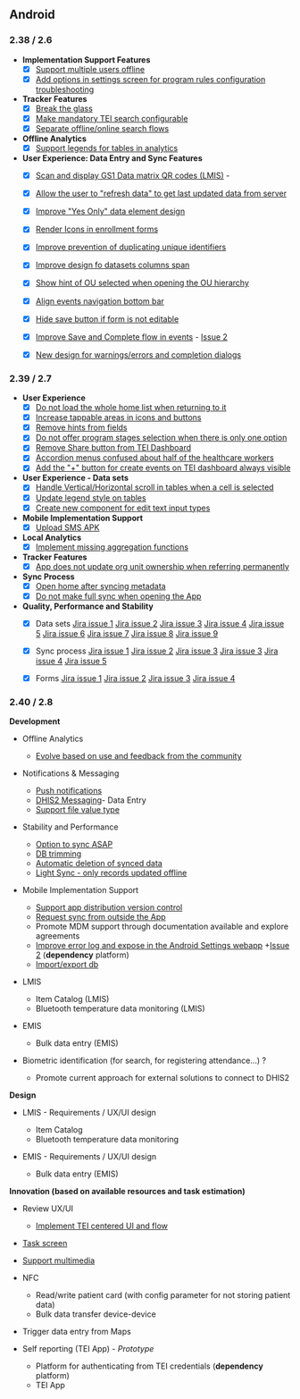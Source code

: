 ## Android

### 2.38 / 2.6

-   **Implementation Support Features**
    -   [x] [Support multiple users offline](https://jira.dhis2.org/browse/ANDROAPP-653)
    -   [x] [Add options in settings screen for program rules configuration troubleshooting](https://jira.dhis2.org/browse/ANDROAPP-1655)
    
-   **Tracker Features**
    -   [x] [Break the glass](https://jira.dhis2.org/browse/ANDROAPP-657)
    -   [x] [Make mandatory TEI search configurable](https://jira.dhis2.org/browse/ANDROAPP-4545)
    -   [x] [Separate offline/online search flows](https://jira.dhis2.org/browse/ANDROAPP-4023)

-   **Offline Analytics**
    -   [x] [Support legends for tables in analytics](https://jira.dhis2.org/browse/ANDROAPP-4500)

-   **User Experience: Data Entry and Sync Features**
    -  [x] [Scan and display GS1 Data matrix QR codes (LMIS)](https://jira.dhis2.org/browse/ANDROAPP-4329)    -  
    -  [x] [Allow the user to "refresh data" to get last updated data from server](https://jira.dhis2.org/browse/ANDROAPP-4331)
    -  [x] [Improve "Yes Only" data element design](https://jira.dhis2.org/browse/ANDROAPP-4493)
    -  [x] [Render Icons in enrollment forms](https://jira.dhis2.org/browse/ANDROAPP-4258)
    -  [x] [Improve prevention of duplicating unique identifiers](https://jira.dhis2.org/browse/ANDROAPP-4250)
    -  [x] [Improve design fo datasets columns span](https://jira.dhis2.org/browse/ANDROAPP-3016)
    -  [x] [Show hint of OU selected when opening the OU hierarchy](https://jira.dhis2.org/browse/ANDROAPP-2520)
    -  [x] [Align events navigation bottom bar](https://jira.dhis2.org/browse/ANDROAPP-3651)
    -  [x] [Hide save button if form is not editable](https://jira.dhis2.org/browse/ANDROAPP-4613)
    -  [x] [Improve Save and Complete flow in events](https://jira.dhis2.org/browse/ANDROAPP-4610) - [Issue 2](https://jira.dhis2.org/browse/ANDROAPP-4545)
    -  [x] [New design for warnings/errors and completion dialogs](https://jira.dhis2.org/browse/ANDROAPP-4591)

       
### 2.39 / 2.7

-   **User Experience**
    -   [x] [Do not load the whole home list when returning to it](https://dhis2.atlassian.net/browse/ANDROAPP-4802)
    -   [x] [Increase tappable areas in icons and buttons](https://dhis2.atlassian.net/browse/ANDROAPP-4728)
    -   [x] [Remove hints from fields](https://dhis2.atlassian.net/browse/ANDROAPP-3999)
    -   [x] [Do not offer program stages selection when there is only one option](https://dhis2.atlassian.net/browse/ANDROAPP-3999)
    -   [x] [Remove Share button from TEI Dashboard](https://dhis2.atlassian.net/browse/ANDROAPP-4653)
    -   [x] [Accordion menus confused about half of the healthcare workers](https://dhis2.atlassian.net/browse/ANDROAPP-4726)
    -   [x] [Add the "+" button for create events on TEI dashboard always visible](https://dhis2.atlassian.net/browse/ANDROAPP-4729)

-   **User Experience - Data sets**
    -   [x] [Handle Vertical/Horizontal scroll in tables when a cell is selected](https://dhis2.atlassian.net/browse/ANDROAPP-4934)
    -   [x] [Update legend style on tables](https://dhis2.atlassian.net/browse/ANDROAPP-4649)
    -   [x] [Create new component for edit text input types](https://dhis2.atlassian.net/browse/ANDROAPP-4827)

-   **Mobile Implementation Support**
    -   [x] [Upload SMS APK](https://dhis2.atlassian.net/browse/ANDROAPP-3888)
   
-   **Local Analytics**
    -   [x] [Implement missing aggregation functions](https://dhis2.atlassian.net/browse/ANDROAPP-4883)

-   **Tracker Features**
    -   [x] [App does not update org unit ownership when referring permanently](https://dhis2.atlassian.net/browse/ANDROAPP-4199)
   
-   **Sync Process**
    -   [x] [Open home after syncing metadata](https://dhis2.atlassian.net/browse/ANDROAPP-4765)
    -   [x] [Do not make full sync when opening the App](https://dhis2.atlassian.net/browse/ANDROAPP-4766)

-   **Quality, Performance and Stability**
    -   [x] Data sets [Jira issue 1](https://dhis2.atlassian.net/browse/ANDROAPP-4811) [Jira issue 2](https://dhis2.atlassian.net/browse/ANDROAPP-4744) [Jira issue 3](https://dhis2.atlassian.net/browse/ANDROAPP-4754) [Jira issue 4](https://dhis2.atlassian.net/browse/ANDROAPP-4793) [Jira issue 5](https://dhis2.atlassian.net/browse/ANDROAPP-4828) [Jira issue 6](https://dhis2.atlassian.net/browse/ANDROAPP-4830) [Jira issue 7](https://dhis2.atlassian.net/browse/ANDROAPP-4855) [Jira issue 8](https://dhis2.atlassian.net/browse/ANDROAPP-4857) [Jira issue 9](https://dhis2.atlassian.net/browse/ANDROAPP-4942)     
    -   [x] Sync process [Jira issue 1](https://dhis2.atlassian.net/browse/ANDROAPP-4892) [Jira issue 2](https://dhis2.atlassian.net/browse/ANDROAPP-4434) [Jira issue 3](https://dhis2.atlassian.net/browse/ANDROAPP-4767) [Jira issue 3](https://dhis2.atlassian.net/browse/ANDROAPP-4767) [Jira issue 4](https://dhis2.atlassian.net/browse/ANDROAPP-4778) [Jira issue 5](https://dhis2.atlassian.net/browse/ANDROAPP-4800)
    -   [x] Forms [Jira issue 1](https://dhis2.atlassian.net/browse/ANDROAPP-4844) [Jira issue 2](https://dhis2.atlassian.net/browse/ANDROAPP-4845) [Jira issue 3](https://dhis2.atlassian.net/browse/ANDROAPP-4846) [Jira issue 4](https://dhis2.atlassian.net/browse/ANDROAPP-4847)


### 2.40 / 2.8

**Development**

-   Offline Analytics
    -   [Evolve based on use and feedback from the community](https://jira.dhis2.org/browse/ANDROAPP-2557)

-   Notifications & Messaging
    -   [Push notifications](https://jira.dhis2.org/browse/ANDROAPP-2962)
    -   [DHIS2 Messaging](https://jira.dhis2.org/browse/ANDROAPP-694)-   Data Entry
    -   [Support file value type](https://jira.dhis2.org/browse/ANDROAPP-1992)

-   Stability and Performance
    -   [Option to sync ASAP](https://jira.dhis2.org/browse/ANDROAPP-2959)
    -   [DB trimming](https://jira.dhis2.org/browse/ANDROAPP-2912)
    -   [Automatic deletion of synced data](https://jira.dhis2.org/browse/ANDROAPP-2957)
    -   [Light Sync - only records updated offline](https://jira.dhis2.org/browse/ANDROAPP-1702)

-   Mobile Implementation Support
    -   [Support app distribution version control](https://jira.dhis2.org/browse/ANDROAPP-2912)
    -   [Request sync from outside the App](https://jira.dhis2.org/browse/ANDROAPP-2899)
    -   Promote MDM support through documentation available and explore agreements
    -   [Improve error log and expose in the Android Settings webapp](https://jira.dhis2.org/browse/ANDROAPP-1655) +[Issue 2](https://jira.dhis2.org/browse/ANDROAPP-1140) (**dependency** platform)
    -   [Import/export db](https://jira.dhis2.org/browse/ANDROAPP-2474)

-   LMIS
    -   Item Catalog (LMIS)
    -   Bluetooth temperature data monitoring (LMIS)

-   EMIS
    -   Bulk data entry (EMIS)

-   Biometric identification (for search, for registering attendance...) ?
    -   Promote current approach for external solutions to connect to DHIS2

**Design**

-   LMIS - Requirements / UX/UI design
    -   Item Catalog
    -   Bluetooth temperature data monitoring

-   EMIS - Requirements / UX/UI design
    -   Bulk data entry (EMIS)

**Innovation (based on available resources and task estimation)**

-   Review UX/UI
    -   [Implement TEI centered UI and flow](https://jira.dhis2.org/browse/ANDROAPP-4019)

-   [Task screen](https://jira.dhis2.org/browse/ANDROAPP-3427)
-   [Support multimedia](https://jira.dhis2.org/browse/ANDROAPP-3697)
-   NFC
    -   Read/write patient card (with config parameter for not storing patient data)
    -   Bulk data transfer device-device

-   Trigger data entry from Maps

-   Self reporting (TEI App) - _Prototype_
    -   Platform for authenticating from TEI credentials (**dependency** platform)
    -   TEI App
